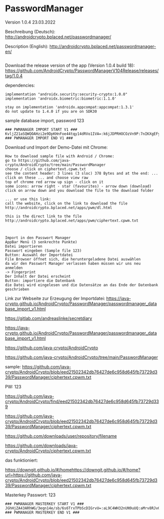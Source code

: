 # PasswordManager

Version 1.0.4 23.03.2022

Beschreibung (Deutsch): http://androidcrypto.bplaced.net/passwordmanager/

Description (English): http://androidcrypto.bplaced.net/passwordmanager-en/

```plaintext

```

Download the release version of the app (Version 1.0.4 build 18): https://github.com/AndroidCrypto/PasswordManagerV104Release/releases/tag/1.0.4

dependencies:
```plaintext
implementation "androidx.security:security-crypto:1.0.0"
implementation 'androidx.biometric:biometric:1.1.0'

stay on implementation 'androidx.appcompat:appcompat:1.3.1'
do not update to 1.4.0 if you are on SDK30
```

sample database import, password 123
```plaintext
### PWMANAGER IMPORT START V1 ###
KvljZ21aSQWQOAHzi2e9DpKHnFoe44tqy14dRVo1IVA=:k6jJDPRHOCOzVn9P:7nIKXgEFyFmUq9wD02D5Hzu2V6r1PLjXSkAIXw6edHG79j1E/WwAHXKMK2Ng/gIqBjGIg6c0d0u+ij1l3NRpjo9GCf4uAOib/N9O3ARATAu59IhyO74NdjuuoB3kXiI1Olc/SyWd9r6vJbuX+K/OV8BQIjUVvdL0yTybH7MoEh9Qimnrk2YnuGzzo2rEzyJH2Kuxhtoz535JcAFhxU6tgrVKT+RChw==:NNzUF4RRbXiuVNVYeaqG1Q==
### PWMANAGER IMPORT END V1 ###
```

Download und Import der Demo-Datei mit Chrome:
```plaintext
How to download sample file with Android / Chrome:
go to https://github.com/java-crypto/AndroidCrypto/tree/main/PasswordManager
choose / click on ciphertext.cpwm.txt
see the content header: 3 lines (3 sloc) 378 Bytes and at the end: ...
click on these ... and choose view raw
top of chrome red arrow up sign - click on it
some icons: arrow right - star (favourites) - arrow down (download)
click on arrow down and you download the file to the download folder

... or use this link:
call the website, click on the link to download the file
http://androidcrypto.bplaced.net/apps/pwm/dl.html

this is the direct link to the file
http://androidcrypto.bplaced.net/apps/pwm/ciphertext.cpwm.txt



Import in den Passwort Manager
AppBar Menü (3 senkrechte Punkte)
Datei importieren
Passwort eingeben (Sample file 123)
Button: Auswahl der Importdatei
File Browser öffnet sich, die heruntergeladene Datei auswählen
da wir den Passwort Manager verlassen haben müssen wir uns neu anmelden
-> Fingerprint
Der Inhalt der Datei erscheint
Button: importiere die Datenbank
die Datei wird eingelesen und die Datensätze an das Ende der Datenbank geschrieben
```
Link zur Webseite zur Erzeugung der Importdatei: https://java-crypto.github.io/AndroidCrypto/PasswordManager/passwordmanager_database_import_v1.html



https://gitlab.com/andreaslinke/secretdiary

https://java-crypto.github.io/AndroidCrypto/PasswordManager/passwordmanager_database_import_v1.html

https://github.com/java-crypto/AndroidCrypto

https://github.com/java-crypto/AndroidCrypto/tree/main/PasswordManager

sample: 
https://github.com/java-crypto/AndroidCrypto/blob/eed21502342db76427de6c958d645fb73729d339/PasswordManager/ciphertext.cpwm.txt

PW: 123

https://github.com/java-crypto/AndroidCrypto/find/eed21502342db76427de6c958d645fb73729d339

https://github.com/java-crypto/AndroidCrypto/blob/eed21502342db76427de6c958d645fb73729d339/PasswordManager/ciphertext.cpwm.txt

https://github.com/downloads/user/repository/filename

https://github.com/downloads/java-crypto/AndroidCrypto/ciphertext.cpwm.txt

das funktioniert:

https://downgit.github.io/#/homehttps://downgit.github.io/#/home?url=https://github.com/java-crypto/AndroidCrypto/blob/eed21502342db76427de6c958d645fb73729d339/PasswordManager/ciphertext.cpwm.txt

Masterkey Passwort: 123
```plaintext
### PWMANAGER MASTERKEY START V1 ###
JGhHjZA43ARhWG/3eqn14e/sb/6s6TrxTPbScDIGrvU=:aL9C4WH32nUN9uUQ:aMrv8RJvG7NkpTeOd5TYNgr5cYr2T0wCYJb22TieWEw=:zHgvdocl7Yib0xAj4W8t7w==
### PWMANAGER MASTERKEY END V1 ###
```
















